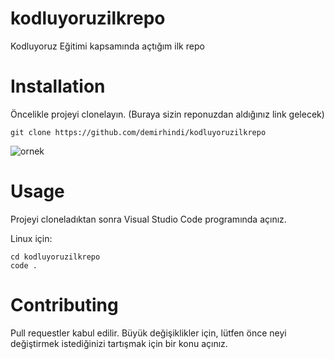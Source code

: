 # kodluyoruzilkrepo
Kodluyoruz Eğitimi kapsamında açtığım ilk repo

# Installation
Öncelikle projeyi clonelayın. (Buraya sizin reponuzdan aldığınız link gelecek)
```
git clone https://github.com/demirhindi/kodluyoruzilkrepo
```

![ornek](https://user-images.githubusercontent.com/44267558/210799819-bfb329a7-24bb-4872-9ebb-7f67006699f3.png)

# Usage
Projeyi cloneladıktan sonra Visual Studio Code programında açınız.

Linux için:



```
cd kodluyoruzilkrepo
code .
```

# Contributing
Pull requestler kabul edilir. Büyük değişiklikler için, lütfen önce neyi değiştirmek istediğinizi tartışmak için bir konu açınız.




